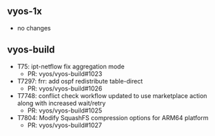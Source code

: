## vyos-1x
- no changes
## vyos-build
- T75: ipt-netflow fix aggregation mode
   - PR: vyos/vyos-build#1023
- T7297: frr: add ospf redistribute table-direct
   - PR: vyos/vyos-build#1026
- T7748: conflict check workflow updated to use marketplace action along with increased wait/retry
   - PR: vyos/vyos-build#1025
- T7804: Modify SquashFS compression options for ARM64 platform
   - PR: vyos/vyos-build#1027


